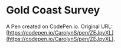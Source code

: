 # Gold Coast Survey

A Pen created on CodePen.io. Original URL: [https://codepen.io/CarolynS/pen/ZEJpvXL](https://codepen.io/CarolynS/pen/ZEJpvXL).



